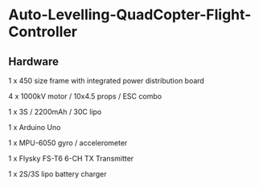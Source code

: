 # Auto-Levelling-QuadCopter-Flight-Controller

## Hardware

 1 x 450 size frame with integrated power distribution board
	
 4 x 1000kV motor / 10x4.5 props / ESC combo
	
 1 x 3S / 2200mAh / 30C lipo
	
 1 x Arduino Uno 
	
 1 x MPU-6050 gyro / accelerometer
	
 1 x Flysky FS-T6 6-CH TX Transmitter
	
 1 x 2S/3S lipo battery charger

